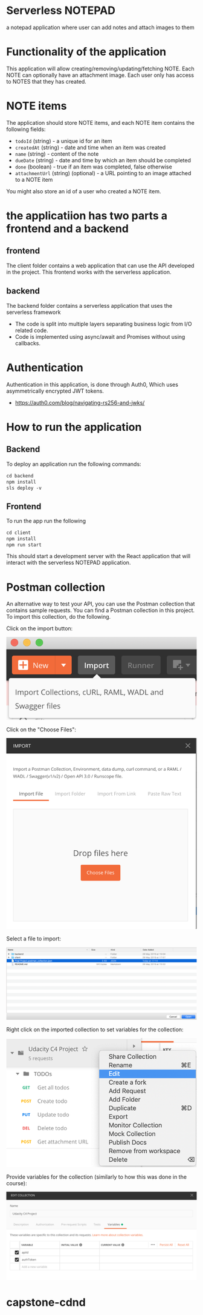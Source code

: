 # Serverless NOTEPAD

a notepad application where user can add notes and attach images to them

# Functionality of the application

This application will allow creating/removing/updating/fetching NOTE. 
Each NOTE can optionally have an attachment image. 
Each user only has access to NOTES that they has created.

# NOTE items

The application should store NOTE items, and each NOTE item contains the following fields:

* `todoId` (string) - a unique id for an item
* `createdAt` (string) - date and time when an item was created
* `name` (string) - content of the note
* `dueDate` (string) - date and time by which an item should be completed
* `done` (boolean) - true if an item was completed, false otherwise
* `attachmentUrl` (string) (optional) - a URL pointing to an image attached to a NOTE item

You might also store an id of a user who created a NOTE item.

# the applicatiion has two parts a frontend and a backend 

## frontend

The client folder contains a web application that can use the API developed in the project. This frontend works with the serverless application.

## backend

The backend folder contains a serverless application that uses the serverless framework

* The code is split into multiple layers separating business logic from I/O related code.
* Code is implemented using async/await and Promises without using callbacks.

# Authentication
Authentication in this application, is done through Auth0, Which uses asymmetrically encrypted JWT tokens.

* https://auth0.com/blog/navigating-rs256-and-jwks/

# How to run the application

## Backend

To deploy an application run the following commands:

```
cd backend
npm install
sls deploy -v
```

## Frontend

To run the app run the following
```
cd client
npm install
npm run start
```

This should start a development server with the React application that will interact with the serverless NOTEPAD application.

# Postman collection

An alternative way to test your API, you can use the Postman collection that contains sample requests. You can find a Postman collection in this project. To import this collection, do the following.

Click on the import button:

![Alt text](images/import-collection-1.png?raw=true "Image 1")


Click on the "Choose Files":

![Alt text](images/import-collection-2.png?raw=true "Image 2")


Select a file to import:

![Alt text](images/import-collection-3.png?raw=true "Image 3")


Right click on the imported collection to set variables for the collection:

![Alt text](images/import-collection-4.png?raw=true "Image 4")

Provide variables for the collection (similarly to how this was done in the course):

![Alt text](images/import-collection-5.png?raw=true "Image 5")
# capstone-cdnd
